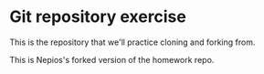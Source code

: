 # Git repository exercise

This is the repository that we'll practice cloning and forking from.

This is Nepios's forked version of the homework repo.